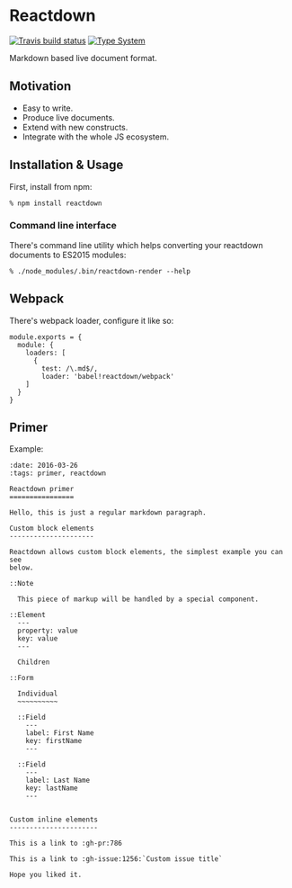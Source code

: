 # Reactdown

[![Travis build status](https://img.shields.io/travis/andreypopp/reactdown/master.svg)](https://travis-ci.org/andreypopp/reactdown)
[![Type System](https://img.shields.io/badge/typesystem-flowtype-green.svg)](http://flowtype.org/)

Markdown based live document format.

## Motivation

* Easy to write.
* Produce live documents.
* Extend with new constructs.
* Integrate with the whole JS ecosystem.

## Installation & Usage

First, install from npm:

    % npm install reactdown

### Command line interface

There's command line utility which helps converting your reactdown documents to
ES2015 modules:

    % ./node_modules/.bin/reactdown-render --help

## Webpack

There's webpack loader, configure it like so:

    module.exports = {
      module: {
        loaders: [
          {
            test: /\.md$/,
            loader: 'babel!reactdown/webpack'
        ]
      }
    }

## Primer

Example:

    :date: 2016-03-26
    :tags: primer, reactdown

    Reactdown primer
    ================

    Hello, this is just a regular markdown paragraph.

    Custom block elements
    ---------------------

    Reactdown allows custom block elements, the simplest example you can see
    below.

    ::Note

      This piece of markup will be handled by a special component.

    ::Element
      ---
      property: value
      key: value
      ---

      Children

    ::Form

      Individual
      ~~~~~~~~~~

      ::Field
        ---
        label: First Name
        key: firstName
        ---

      ::Field
        ---
        label: Last Name
        key: lastName
        ---


    Custom inline elements
    ----------------------

    This is a link to :gh-pr:786

    This is a link to :gh-issue:1256:`Custom issue title`

    Hope you liked it.
